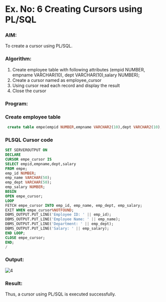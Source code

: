 # Ex. No: 6 Creating Cursors using PL/SQL

### AIM: 
To create a cursor using PL/SQL.

### Algorithm:
1. Create employee table with following attributes (empid NUMBER, empname VARCHAR(10), dept VARCHAR(10),salary NUMBER);
2. Create a cursor named as employee_cursor
3. Using cursor read each record and display the result
4. Close the cursor

### Program:
### Create employee table
```sql
 create table empe(empid NUMBER,empname VARCHAR2(10),dept VARCHAR2(10), salary NUMBER);
```

### PLSQL Cursor code
```sql
SET SERVEROUTPUT ON
DECLARE
CURSOR empe_cursor IS
SELECT empid,empname,dept,salary
FROM empe;
emp_id NUMBER;
emp_name VARCHAR(50);
emp_dept VARCHAR(50);
emp_salary NUMBER;
BEGIN
OPEN empe_cursor;
LOOP
FETCH empe_cursor INTO emp_id, emp_name, emp_dept, emp_salary;
EXIT WHEN empe_cursor%NOTFOUND;
DBMS_OUTPUT.PUT_LINE('Employee ID: ' || emp_id);
DBMS_OUTPUT.PUT_LINE('Employee Name: ' || emp_name);
DBMS_OUTPUT.PUT_LINE('Department: ' || emp_dept);
DBMS_OUTPUT.PUT_LINE('Salary: ' || emp_salary);
END LOOP;
CLOSE empe_cursor;
END;
/
```
### Output:
![4](https://github.com/Mothesh-M127/Ex-no-6-Creating-Cursors-using-PL-SQL/assets/94170892/0406e300-afc2-4745-a106-98592148fa07)

### Result:
Thus, a cursor using PL/SQL is executed successfully.
